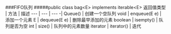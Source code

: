 ###FIFO队列
#####public class bag\<E> implements iterable\<E>
返回值类型 | 方法 | 描述
--- | --- | ---
-| Queue() | 创建一个空队列
void | enqueue(E e) | 添加一个元素
E | dequeue(E e) | 删除最早添加的元素
boolean | isempty() | 队列是否为空
int | size() | 队列中的元素数量
iterator | iterator() | 迭代